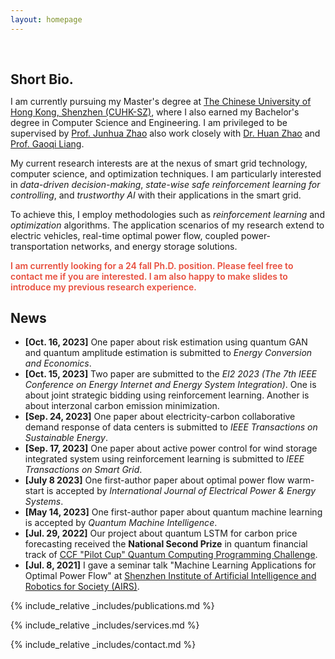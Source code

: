 ```yaml
---
layout: homepage
---
```


<h1 id="about-me"></h1>

<h2 style="margin: 60px 0px 10px;">Short Bio.</h2>

I am currently pursuing my Master's degree at [The Chinese University of Hong Kong, Shenzhen (CUHK-SZ)](https://www.cuhk.edu.cn), where I also earned my Bachelor's degree in Computer Science and Engineering. I am privileged to be supervised by [Prof. Junhua Zhao](https://sse.cuhk.edu.cn/en/faculty/zhaojunhua) also work closely with [Dr. Huan Zhao](https://scholar.google.com/citations?user=bNt8A1AAAAAJ&hl=en) and [Prof. Gaoqi Liang](https://scholar.google.com.au/citations?user=Vs333KMAAAAJ&hl=en).

My current research interests are at the nexus of smart grid technology, computer science, and optimization techniques. I am particularly interested in *data-driven decision-making*, *state-wise safe reinforcement learning for controlling*, and *trustworthy AI* with their applications in the smart grid.

To achieve this, I employ methodologies such as *reinforcement learning* and *optimization* algorithms. The application scenarios of my research extend to electric vehicles, real-time optimal power flow, coupled power-transportation networks, and energy storage solutions.

<strong style="color:#e74d3c; font-weight:600"><strong style="color:#e74d3c; font-weight:600">I am currently looking for a 24 fall Ph.D. position. Please feel free to contact me if you are interested. I am also happy to make slides to introduce my previous research experience.</strong></strong>

## News

- **[Oct. 16, 2023]** One paper about risk estimation using quantum GAN and quantum amplitude estimation is submitted to *Energy Conversion and Economics*.
- **[Oct. 15, 2023]** Two paper are submitted to the *EI2 2023 (The 7th IEEE Conference on Energy Internet and Energy System Integration)*. One is about joint strategic bidding using reinforcement learning. Another is about interzonal carbon emission minimization.
- **[Sep. 24, 2023]** One paper about electricity-carbon collaborative demand response of data centers is submitted to *IEEE Transactions on Sustainable Energy*.
- **[Sep. 17, 2023]** One paper about active power control for wind storage integrated system using reinforcement learning is submitted to *IEEE Transactions on Smart Grid*.
- **[July 8 2023]** One first-author paper about optimal power flow warm-start is accepted by *International Journal of Electrical Power & Energy Systems*.
- **[May 14, 2023]** One first-author paper about quantum machine learning is accepted by *Quantum Machine Intelligence*.
- **[Jul. 29, 2022]** Our project about quantum LSTM for carbon price forecasting received the **National Second Prize** in quantum financial track of [CCF "Pilot Cup" Quantum Computing Programming Challenge](https://contest.originqc.com.cn/contest/31/contest:introduction).
- **[Jul. 8, 2021]** I gave a seminar talk "Machine Learning Applications for Optimal Power Flow" at [Shenzhen Institute of Artificial Intelligence and Robotics for Society (AIRS)](https://airs.cuhk.edu.cn/).

{% include_relative _includes/publications.md %}

{% include_relative _includes/services.md %}

{% include_relative _includes/contact.md %}
